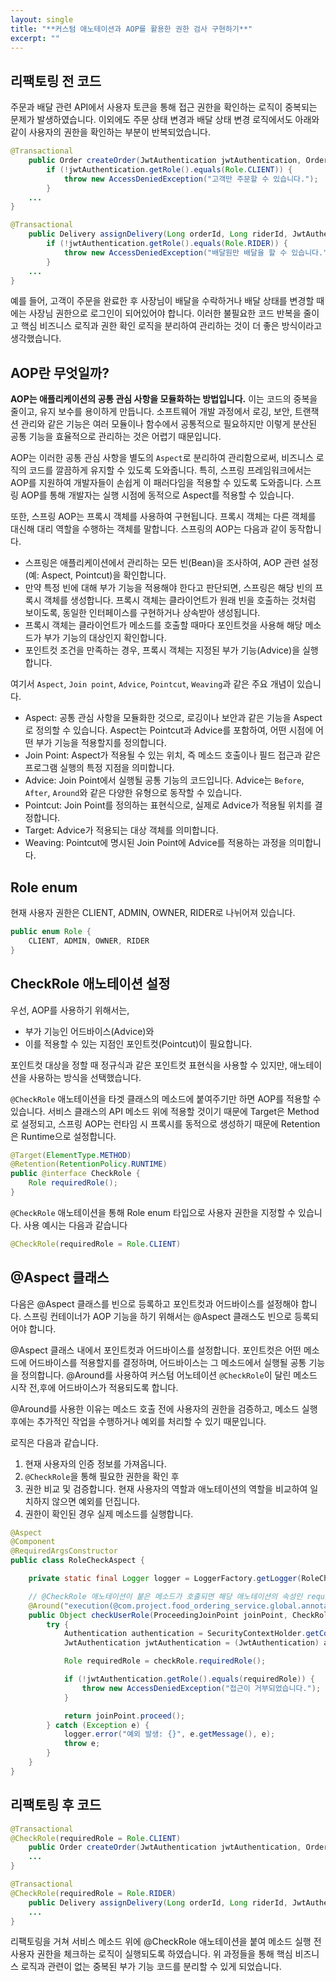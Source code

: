 ```yaml
---
layout: single
title: "**️커스텀 애노테이션과 AOP를 활용한 권한 검사 구현하기**"
excerpt: ""
---
```


## 리팩토링 전 코드

주문과 배달 관련 API에서 사용자 토큰을 통해 접근 권한을 확인하는 로직이 중복되는 문제가 발생하였습니다. 이외에도 주문 상태 변경과 배달 상태 변경 로직에서도 아래와 같이 사용자의 권한을 확인하는 부분이 반복되었습니다.

```java
@Transactional
    public Order createOrder(JwtAuthentication jwtAuthentication, OrderRequest orderRequest) {
        if (!jwtAuthentication.getRole().equals(Role.CLIENT)) {
            throw new AccessDeniedException("고객만 주문할 수 있습니다.");
        }
    ...
}
```

```java
@Transactional
    public Delivery assignDelivery(Long orderId, Long riderId, JwtAuthentication jwtAuthentication) {
        if (!jwtAuthentication.getRole().equals(Role.RIDER)) {
            throw new AccessDeniedException("배달원만 배달을 할 수 있습니다.");
        }
    ...
}
```

예를 들어, 고객이 주문을 완료한 후 사장님이 배달을 수락하거나 배달 상태를 변경할 때에는 사장님 권한으로 로그인이 되어있어야 합니다. 이러한 불필요한 코드 반복을 줄이고 핵심 비즈니스 로직과 권한 확인 로직을 분리하여 관리하는 것이 더 좋은 방식이라고 생각했습니다.

## AOP란 무엇일까?

**AOP는 애플리케이션의 공통 관심 사항을 모듈화하는 방법입니다.** 이는 코드의 중복을 줄이고, 유지 보수를 용이하게 만듭니다. 소프트웨어 개발 과정에서 로깅, 보안, 트랜잭션 관리와 같은 기능은 여러 모듈이나 함수에서 공통적으로 필요하지만 이렇게 분산된 공통 기능을 효율적으로 관리하는 것은 어렵기 때문입니다.

AOP는 이러한 공통 관심 사항을 별도의 `Aspect`로 분리하여 관리함으로써, 비즈니스 로직의 코드를 깔끔하게 유지할 수 있도록 도와줍니다. 특히, 스프링 프레임워크에서는 AOP를 지원하여 개발자들이 손쉽게 이 패러다임을 적용할 수 있도록 도와줍니다. 스프링 AOP를 통해 개발자는 실행 시점에 동적으로 Aspect를 적용할 수 있습니다.

또한, 스프링 AOP는 프록시 객체를 사용하여 구현됩니다. 프록시 객체는 다른 객체를 대신해 대리 역할을 수행하는 객체를 말합니다. 스프링의 AOP는 다음과 같이 동작합니다.


- 스프링은 애플리케이션에서 관리하는 모든 빈(Bean)을 조사하여, AOP 관련 설정(예: Aspect, Pointcut)을 확인합니다.
- 만약 특정 빈에 대해 부가 기능을 적용해야 한다고 판단되면, 스프링은 해당 빈의 프록시 객체를 생성합니다. 프록시 객체는 클라이언트가 원래 빈을 호출하는 것처럼 보이도록, 동일한 인터페이스를 구현하거나 상속받아 생성됩니다.
- 프록시 객체는 클라이언트가 메소드를 호출할 때마다 포인트컷을 사용해 해당 메소드가 부가 기능의 대상인지 확인합니다.
- 포인트컷 조건을 만족하는 경우, 프록시 객체는 지정된 부가 기능(Advice)을 실행합니다.

여기서 `Aspect`, `Join point`, `Advice`, `Pointcut`, `Weaving`과 같은 주요 개념이 있습니다.

- Aspect: 공통 관심 사항을 모듈화한 것으로, 로깅이나 보안과 같은 기능을 Aspect로 정의할 수 있습니다. Aspect는 Pointcut과 Advice를 포함하여, 어떤 시점에 어떤 부가 기능을 적용할지를 정의합니다.
- Join Point: Aspect가 적용될 수 있는 위치, 즉 메소드 호출이나 필드 접근과 같은 프로그램 실행의 특정 지점을 의미합니다.
- Advice: Join Point에서 실행될 공통 기능의 코드입니다. Advice는 `Before`, `After`, `Around`와 같은 다양한 유형으로 동작할 수 있습니다.
- Pointcut: Join Point를 정의하는 표현식으로, 실제로 Advice가 적용될 위치를 결정합니다.
- Target: Advice가 적용되는 대상 객체를 의미합니다.
- Weaving: Pointcut에 명시된 Join Point에 Advice를 적용하는 과정을 의미합니다.
  
## Role enum

현재 사용자 권한은 CLIENT, ADMIN, OWNER, RIDER로 나뉘어져 있습니다.

```java
public enum Role {
    CLIENT, ADMIN, OWNER, RIDER
}
```

## CheckRole 애노테이션 설정

우선, AOP를 사용하기 위해서는,

- 부가 기능인 어드바이스(Advice)와
- 이를 적용할 수 있는 지점인 포인트컷(Pointcut)이 필요합니다.

포인트컷 대상을 정할 때 정규식과 같은 포인트컷 표현식을 사용할 수 있지만, 애노테이션을 사용하는 방식을 선택했습니다.

`@CheckRole` 애노테이션을 타겟 클래스의 메소드에 붙여주기만 하면 AOP를 적용할 수 있습니다. 서비스 클래스의 API 메소드 위에 적용할 것이기 때문에 Target은 Method로 설정되고, 스프링 AOP는 런타임 시 프록시를 동적으로 생성하기 때문에 Retention은 Runtime으로 설정합니다.

```java
@Target(ElementType.METHOD)
@Retention(RetentionPolicy.RUNTIME)
public @interface CheckRole {
    Role requiredRole();
}
```

`@CheckRole` 애노테이션을 통해 Role enum 타입으로 사용자 권한을 지정할 수 있습니다. 사용 예시는 다음과 같습니다

```java
@CheckRole(requiredRole = Role.CLIENT)
```

## @Aspect 클래스

다음은 @Aspect 클래스를 빈으로 등록하고 포인트컷과 어드바이스를 설정해야 합니다. 스프링 컨테이너가 AOP 기능을 하기 위해서는 @Aspect 클래스도 빈으로 등록되어야 합니다.

@Aspect 클래스 내에서 포인트컷과 어드바이스를 설정합니다. 포인트컷은 어떤 메소드에 어드바이스를 적용할지를 결정하며, 어드바이스는 그 메소드에서 실행될 공통 기능을 정의합니다.
@Around를 사용하여 커스텀 어노테이션 `@CheckRole`이 달린 메소드 시작 전,후에 어드바이스가 적용되도록 합니다.

@Around를 사용한 이유는 메소드 호출 전에 사용자의 권한을 검증하고, 메소드 실행 후에는 추가적인 작업을 수행하거나 예외를 처리할 수 있기 때문입니다.

로직은 다음과 같습니다.

1. 현재 사용자의 인증 정보를 가져옵니다.
2. `@CheckRole`을 통해 필요한 권한을 확인 후
3. 권한 비교 및 검증합니다. 현재 사용자의 역할과 애노테이션의 역할을 비교하여 일치하지 않으면 예외를 던집니다.
4. 권한이 확인된 경우 실제 메소드를 실행합니다.

```java
@Aspect
@Component
@RequiredArgsConstructor
public class RoleCheckAspect {

    private static final Logger logger = LoggerFactory.getLogger(RoleCheckAspect.class);

    // @CheckRole 애노테이션이 붙은 메소드가 호출되면 해당 애노테이션의 속성인 requiredRole을 가져와 현재 사용자의 역할과 비교합니다.
    @Around("execution(@com.project.food_ordering_service.global.annotaion.CheckRole * *(..)) && @annotation(checkRole)")
    public Object checkUserRole(ProceedingJoinPoint joinPoint, CheckRole checkRole) throws Throwable {
        try {
            Authentication authentication = SecurityContextHolder.getContext().getAuthentication();
            JwtAuthentication jwtAuthentication = (JwtAuthentication) authentication.getPrincipal();

            Role requiredRole = checkRole.requiredRole();

            if (!jwtAuthentication.getRole().equals(requiredRole)) {
                throw new AccessDeniedException("접근이 거부되었습니다.");
            }

            return joinPoint.proceed();
        } catch (Exception e) {
            logger.error("예외 발생: {}", e.getMessage(), e);
            throw e;
        }
    }
}
```

## 리팩토링 후 코드

```java
@Transactional
@CheckRole(requiredRole = Role.CLIENT)
    public Order createOrder(JwtAuthentication jwtAuthentication, OrderRequest orderRequest) {
    ...
}
```

```java
@Transactional
@CheckRole(requiredRole = Role.RIDER)
    public Delivery assignDelivery(Long orderId, Long riderId, JwtAuthentication jwtAuthentication) {
    ...
}
```

리팩토링을 거쳐 서비스 메소드 위에 @CheckRole 애노테이션을 붙여 메소드 실행 전 사용자 권한을 체크하는 로직이 실행되도록 하였습니다. 위 과정들을 통해 핵심 비즈니스 로직과 관련이 없는 중복된 부가 기능 코드를 분리할 수 있게 되었습니다.
